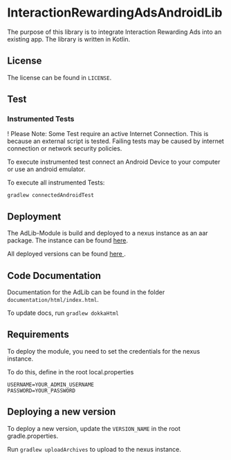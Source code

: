 # InteractionRewardingAdsAndroidLib

The purpose of this library is to integrate Interaction Rewarding Ads into an existing app.
The library is written in Kotlin.

## License
The license can be found in `LICENSE`.

## Test

### Instrumented Tests
! Please Note: Some Test require an active Internet Connection. This is because an external script is tested.
Failing tests may be caused by internet connection or network security policies.

To execute instrumented test connect an Android Device to your computer or use an android emulator.

To execute all instrumented Tests:

`gradlew connectedAndroidTest`

## Deployment

The AdLib-Module is build and deployed to a nexus instance as an aar package. 
The instance can be found <a href="https://nexus.trustmeimansoftware.engineer"> here</a>.

All deployed versions can be found <a href="https://nexus.trustmeimansoftware.engineer/#browse/browse:maven-releases"> here </a>. 

## Code Documentation
Documentation for the AdLib can be found in the folder `documentation/html/index.html`.

To update docs, run `gradlew dokkaHtml`

## Requirements

To deploy the module, you need to set the credentials for the nexus instance.

To do this, define in the root local.properties

```
USERNAME=YOUR_ADMIN_USERNAME
PASSWORD=YOUR_PASSWORD
```

## Deploying a new version

To deploy a new version, update the `VERSION_NAME` in the root gradle.properties. 

Run `gradlew uploadArchives` to upload to the nexus instance.





